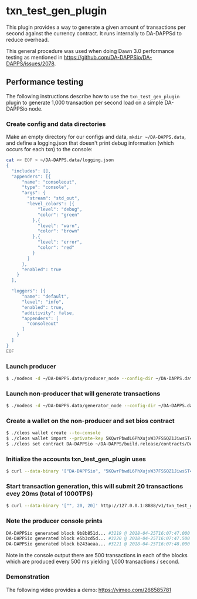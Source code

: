 # txn\_test\_gen\_plugin

This plugin provides a way to generate a given amount of transactions per second against the currency contract. It runs internally to DA-DAPPSd to reduce overhead.

This general procedure was used when doing Dawn 3.0 performance testing as mentioned in https://github.com/DA-DAPPSio/DA-DAPPS/issues/2078.

## Performance testing

The following instructions describe how to use the `txn_test_gen_plugin` plugin to generate 1,000 transaction per second load on a simple DA-DAPPSio node.

### Create config and data directories
Make an empty directory for our configs and data, `mkdir ~/DA-DAPPS.data`, and define a logging.json that doesn't print debug information (which occurs for each txn) to the console:
```bash
cat << EOF > ~/DA-DAPPS.data/logging.json
{
  "includes": [],
  "appenders": [{
      "name": "consoleout",
      "type": "console",
      "args": {
        "stream": "std_out",
        "level_colors": [{
            "level": "debug",
            "color": "green"
          },{
            "level": "warn",
            "color": "brown"
          },{
            "level": "error",
            "color": "red"
          }
        ]
      },
      "enabled": true
    }
  ],

  "loggers": [{
      "name": "default",
      "level": "info",
      "enabled": true,
      "additivity": false,
      "appenders": [
        "consoleout"
      ]
    }
  ]
}
EOF
```

### Launch producer
```bash
$ ./nodeos -d ~/DA-DAPPS.data/producer_node --config-dir ~/DA-DAPPS.data/producer_node -l ~/DA-DAPPS.data/logging.json --http-server-address "" -p DA-DAPPSio -e
```

### Launch non-producer that will generate transactions
```bash
$ ./nodeos -d ~/DA-DAPPS.data/generator_node --config-dir ~/DA-DAPPS.data/generator_node -l ~/DA-DAPPS.data/logging.json --plugin DA-DAPPSio::txn_test_gen_plugin --plugin DA-DAPPSio::chain_api_plugin --p2p-peer-address localhost:9876 --p2p-listen-endpoint localhost:5555
```

### Create a wallet on the non-producer and set bios contract
```bash
$ ./cleos wallet create --to-console
$ ./cleos wallet import --private-key 5KQwrPbwdL6PhXujxW37FSSQZ1JiwsST4cqQzDeyXtP79zkvFD3
$ ./cleos set contract DA-DAPPSio ~/DA-DAPPS/build.release/contracts/DA-DAPPSio.bios/ 
```

### Initialize the accounts txn_test_gen_plugin uses
```bash
$ curl --data-binary '["DA-DAPPSio", "5KQwrPbwdL6PhXujxW37FSSQZ1JiwsST4cqQzDeyXtP79zkvFD3"]' http://127.0.0.1:8888/v1/txn_test_gen/create_test_accounts
```

### Start transaction generation, this will submit 20 transactions evey 20ms (total of 1000TPS)
```bash
$ curl --data-binary '["", 20, 20]' http://127.0.0.1:8888/v1/txn_test_gen/start_generation
```

### Note the producer console prints
```bash
DA-DAPPSio generated block 9b8b851d... #3219 @ 2018-04-25T16:07:47.000 with 500 trxs, lib: 3218
DA-DAPPSio generated block e5b3cd5d... #3220 @ 2018-04-25T16:07:47.500 with 500 trxs, lib: 3219
DA-DAPPSio generated block b243aeaa... #3221 @ 2018-04-25T16:07:48.000 with 500 trxs, lib: 3220
```

Note in the console output there are 500 transactions in each of the blocks which are produced every 500 ms yielding 1,000 transactions / second.

### Demonstration
The following video provides a demo: https://vimeo.com/266585781
